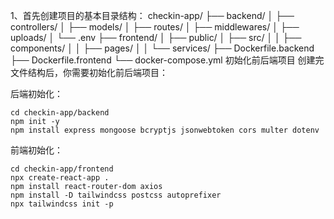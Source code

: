 1、首先创建项目的基本目录结构：
checkin-app/
├── backend/
│ ├── controllers/
│ ├── models/
│ ├── routes/
│ ├── middlewares/
│ ├── uploads/
│ └── .env
├── frontend/
│ ├── public/
│ ├── src/
│ │ ├── components/
│ │ ├── pages/
│ │ └── services/
├── Dockerfile.backend
├── Dockerfile.frontend
└── docker-compose.yml
初始化前后端项目
创建完文件结构后，你需要初始化前后端项目：

后端初始化：

```
cd checkin-app/backend
npm init -y
npm install express mongoose bcryptjs jsonwebtoken cors multer dotenv

```

前端初始化：

```
cd checkin-app/frontend
npx create-react-app .
npm install react-router-dom axios
npm install -D tailwindcss postcss autoprefixer
npx tailwindcss init -p

```